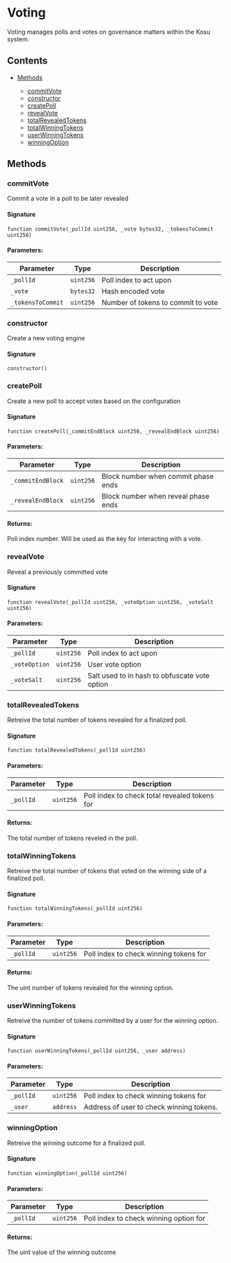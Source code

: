 # Voting


Voting manages polls and votes on governance matters within the Kosu system.

## Contents


 - [Methods](undefined)
    
     - [commitVote](#commitvote)
     - [constructor](#constructor)
     - [createPoll](#createpoll)
     - [revealVote](#revealvote)
     - [totalRevealedTokens](#totalrevealedtokens)
     - [totalWinningTokens](#totalwinningtokens)
     - [userWinningTokens](#userwinningtokens)
     - [winningOption](#winningoption)
    

## Methods

### commitVote


Commit a vote in a poll to be later revealed

#### Signature

```solidity
function commitVote(_pollId uint256, _vote bytes32, _tokensToCommit uint256)
```

#### Parameters:

Parameter | Type | Description
--- | --- | ---
`_pollId` | `uint256` | Poll index to act upon
`_vote` | `bytes32` | Hash encoded vote
`_tokensToCommit` | `uint256` | Number of tokens to commit to vote

### constructor


Create a new voting engine

#### Signature

```solidity
constructor()
```

### createPoll


Create a new poll to accept votes based on the configuration

#### Signature

```solidity
function createPoll(_commitEndBlock uint256, _revealEndBlock uint256)
```

#### Parameters:

Parameter | Type | Description
--- | --- | ---
`_commitEndBlock` | `uint256` | Block number when commit phase ends
`_revealEndBlock` | `uint256` | Block number when reveal phase ends

#### Returns:


Poll index number. Will be used as the key for interacting with a vote.

### revealVote


Reveal a previously committed vote

#### Signature

```solidity
function revealVote(_pollId uint256, _voteOption uint256, _voteSalt uint256)
```

#### Parameters:

Parameter | Type | Description
--- | --- | ---
`_pollId` | `uint256` | Poll index to act upon
`_voteOption` | `uint256` | User vote option
`_voteSalt` | `uint256` | Salt used to in hash to obfuscate vote option

### totalRevealedTokens


Retreive the total number of tokens revealed for a finalized poll.

#### Signature

```solidity
function totalRevealedTokens(_pollId uint256)
```

#### Parameters:

Parameter | Type | Description
--- | --- | ---
`_pollId` | `uint256` | Poll index to check total revealed tokens for

#### Returns:


The total number of tokens reveled in the poll.

### totalWinningTokens


Retreive the total number of tokens that voted on the winning side of a finalized poll.

#### Signature

```solidity
function totalWinningTokens(_pollId uint256)
```

#### Parameters:

Parameter | Type | Description
--- | --- | ---
`_pollId` | `uint256` | Poll index to check winning tokens for

#### Returns:


The uint number of tokens revealed for the winning option.

### userWinningTokens


Retreive the number of tokens committed by a user for the winning option.

#### Signature

```solidity
function userWinningTokens(_pollId uint256, _user address)
```

#### Parameters:

Parameter | Type | Description
--- | --- | ---
`_pollId` | `uint256` | Poll index to check winning tokens for
`_user` | `address` | Address of user to check winning tokens.

### winningOption


Retreive the winning outcome for a finalized poll.

#### Signature

```solidity
function winningOption(_pollId uint256)
```

#### Parameters:

Parameter | Type | Description
--- | --- | ---
`_pollId` | `uint256` | Poll index to check winning option for

#### Returns:


The uint value of the winning outcome
